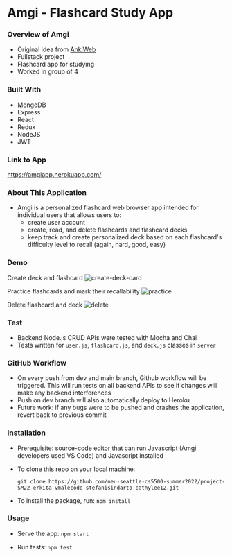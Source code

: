 # Amgi - Flashcard Study App

### Overview of Amgi
* Original idea from [AnkiWeb](https://ankiweb.net/about)
* Fullstack project
* Flashcard app for studying
* Worked in group of 4

### Built With
* MongoDB
* Express
* React
* Redux
* NodeJS
* JWT

### Link to App
https://amgiapp.herokuapp.com/

### About This Application
* Amgi is a personalized flashcard web browser app intended for individual users that allows users to:
  * create user account 
  * create, read, and delete flashcards and flashcard decks
  * keep track and create personalized deck based on each flashcard's difficulty level to recall (again, hard, good, easy)

### Demo
Create deck and flashcard
![create-deck-card](https://user-images.githubusercontent.com/82434097/184241318-5439005a-7e58-4479-a464-52764eaef0bf.gif)

Practice flashcards and mark their recallability
![practice](https://user-images.githubusercontent.com/82434097/184241422-3429b501-f320-492f-827a-f3f564c556cb.gif)

Delete flashcard and deck
![delete](https://user-images.githubusercontent.com/82434097/184241462-50794c58-8239-4cab-a792-cff9030141d0.gif)

### Test
* Backend Node.js CRUD APIs were tested with Mocha and Chai
* Tests written for `user.js`, `flashcard.js`, and `deck.js` classes in `server`

### GitHub Workflow
* On every push from dev and main branch, Github workflow will be triggered. This will run tests on all backend APIs to see if changes will make any backend interferences
* Push on dev branch will also automatically deploy to Heroku
* Future work: if any bugs were to be pushed and crashes the application, revert back to previous commit

### Installation
* Prerequisite: source-code editor that can run Javascript (Amgi developers used VS Code) and Javascript installed
* To clone this repo on your local machine:

  `git clone https://github.com/neu-seattle-cs5500-summer2022/project-SM22-erkita-vmalecode-stefanisindarto-cathylee12.git`

* To install the package, run: `npm install`

### Usage
* Serve the app: `npm start`

* Run tests: `npm test`
